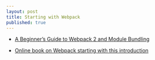 ```yaml
---
layout: post
title: Starting with Webpack
published: true
---
```


* [A Beginner’s Guide to Webpack 2 and Module Bundling](https://www.sitepoint.com/beginners-guide-to-webpack-2-and-module-bundling)

* [Online book on Webpack starting with this introduction](https://survivejs.com/webpack/compared)
